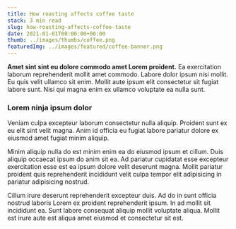 ```yaml
---
title: How roasting affects coffee taste
stack: 3 min read
slug: how-roasting-affects-coffee-taste
date: 2021-01-01T00:00:00+00:00
thumb: ../images/thumbs/coffee.png
featuredImg: ../images/featured/coffee-banner.png
---
```


**Amet sint sint eu dolore commodo amet Lorem proident.** Ea exercitation laborum reprehenderit mollit amet commodo. Labore dolor ipsum nisi mollit. Eu quis velit ullamco sit enim. Mollit aute ipsum elit consectetur sit fugiat labore sunt. Nisi qui magna enim ex ullamco voluptate ea nulla sunt.

### Lorem ninja ipsum dolor
Veniam culpa excepteur laborum consectetur nulla aliquip. Proident sunt ex eu elit sint velit magna. Anim id officia eu fugiat labore pariatur dolore ex eiusmod amet fugiat minim aliquip.

Minim aliquip nulla do est minim enim ea do eiusmod ipsum et cillum. Duis aliquip occaecat ipsum do anim sit ea. Ad pariatur cupidatat esse excepteur exercitation esse est ea ipsum dolore velit deserunt magna. Mollit pariatur proident quis reprehenderit incididunt velit culpa tempor elit adipisicing in pariatur adipisicing nostrud.

Cillum irure deserunt reprehenderit excepteur duis. Ad do in sunt officia nostrud laboris Lorem ex proident reprehenderit ipsum. In ad mollit sit incididunt ea. Sunt labore consequat aliquip mollit voluptate aliqua. Mollit est irure aute est aliqua amet eiusmod et consectetur sit est.